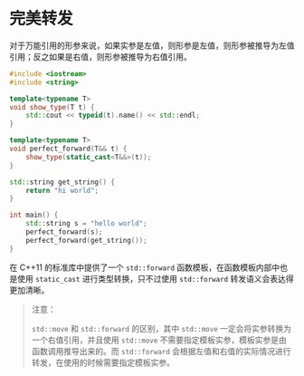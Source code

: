 # 完美转发

对于万能引用的形参来说，如果实参是左值，则形参是左值，则形参被推导为左值引用；反之如果是右值，则形参被推导为右值引用。

```c++
#include <iostream>
#include <string>

template<typename T>
void show_type(T t) {
    std::cout << typeid(t).name() << std::endl;
}

template<typename T>
void perfect_forward(T&& t) {
    show_type(static_cast<T&&>(t));
}

std::string get_string() {
    return "hi world";
}

int main() {
    std::string s = "hello world";
    perfect_forward(s);
    perfect_forward(get_string());
}
```

在 C++11 的标准库中提供了一个 `std::forward` 函数模板，在函数模板内部中也是使用 `static_cast` 进行类型转换，只不过使用 `std::forward` 转发语义会表达得更加清晰。

> 注意：
>
> `std::move` 和 `std::forward` 的区别，其中 `std::move` 一定会将实参转换为一个右值引用，并且使用 `std::move` 不需要指定模板实参，模板实参是由函数调用推导出来的。而 `std::forward` 会根据左值和右值的实际情况进行转发，在使用的时候需要指定模板实参。
